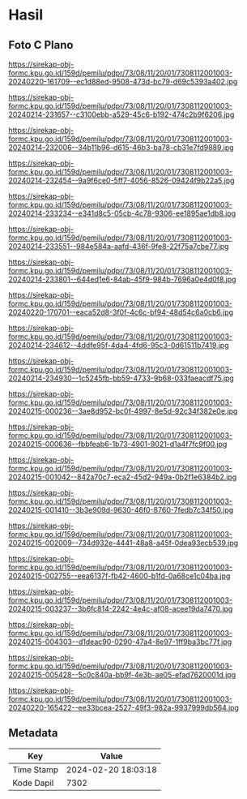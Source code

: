# Hasil

## Foto C Plano

https://sirekap-obj-formc.kpu.go.id/159d/pemilu/pdpr/73/08/11/20/01/7308112001003-20240220-161709--ec1d88ed-9508-473d-bc79-d69c5393a402.jpg

https://sirekap-obj-formc.kpu.go.id/159d/pemilu/pdpr/73/08/11/20/01/7308112001003-20240214-231657--c3100ebb-a529-45c6-b192-474c2b9f6206.jpg

https://sirekap-obj-formc.kpu.go.id/159d/pemilu/pdpr/73/08/11/20/01/7308112001003-20240214-232006--34b11b96-d615-46b3-ba78-cb31e7fd9889.jpg

https://sirekap-obj-formc.kpu.go.id/159d/pemilu/pdpr/73/08/11/20/01/7308112001003-20240214-232454--9a9f6ce0-5ff7-4056-8526-09424f9b22a5.jpg

https://sirekap-obj-formc.kpu.go.id/159d/pemilu/pdpr/73/08/11/20/01/7308112001003-20240214-233234--e341d8c5-05cb-4c78-9306-ee1895ae1db8.jpg

https://sirekap-obj-formc.kpu.go.id/159d/pemilu/pdpr/73/08/11/20/01/7308112001003-20240214-233551--984e584a-aafd-436f-9fe8-22f75a7cbe77.jpg

https://sirekap-obj-formc.kpu.go.id/159d/pemilu/pdpr/73/08/11/20/01/7308112001003-20240214-233801--644ed1e6-84ab-45f9-984b-7696a0e4d0f8.jpg

https://sirekap-obj-formc.kpu.go.id/159d/pemilu/pdpr/73/08/11/20/01/7308112001003-20240220-170701--eaca52d8-3f0f-4c6c-bf94-48d54c6a0cb6.jpg

https://sirekap-obj-formc.kpu.go.id/159d/pemilu/pdpr/73/08/11/20/01/7308112001003-20240214-234612--4ddfe95f-4da4-4fd6-95c3-0d61511b7419.jpg

https://sirekap-obj-formc.kpu.go.id/159d/pemilu/pdpr/73/08/11/20/01/7308112001003-20240214-234930--1c5245fb-bb59-4733-9b68-033faeacdf75.jpg

https://sirekap-obj-formc.kpu.go.id/159d/pemilu/pdpr/73/08/11/20/01/7308112001003-20240215-000236--3ae8d952-bc0f-4997-8e5d-92c34f382e0e.jpg

https://sirekap-obj-formc.kpu.go.id/159d/pemilu/pdpr/73/08/11/20/01/7308112001003-20240215-000636--fbbfeab6-1b73-4901-9021-d1a4f7fc9f00.jpg

https://sirekap-obj-formc.kpu.go.id/159d/pemilu/pdpr/73/08/11/20/01/7308112001003-20240215-001042--842a70c7-eca2-45d2-949a-0b2f1e6384b2.jpg

https://sirekap-obj-formc.kpu.go.id/159d/pemilu/pdpr/73/08/11/20/01/7308112001003-20240215-001410--3b3e909d-9630-46f0-8760-7fedb7c34f50.jpg

https://sirekap-obj-formc.kpu.go.id/159d/pemilu/pdpr/73/08/11/20/01/7308112001003-20240215-002009--734d932e-4441-48a8-a45f-0dea93ecb539.jpg

https://sirekap-obj-formc.kpu.go.id/159d/pemilu/pdpr/73/08/11/20/01/7308112001003-20240215-002755--eea6137f-fb42-4600-b1fd-0a68ce1c04ba.jpg

https://sirekap-obj-formc.kpu.go.id/159d/pemilu/pdpr/73/08/11/20/01/7308112001003-20240215-003237--3b6fc814-2242-4e4c-af08-acee19da7470.jpg

https://sirekap-obj-formc.kpu.go.id/159d/pemilu/pdpr/73/08/11/20/01/7308112001003-20240215-004303--d1deac90-0290-47a4-8e97-1ff9ba3bc77f.jpg

https://sirekap-obj-formc.kpu.go.id/159d/pemilu/pdpr/73/08/11/20/01/7308112001003-20240215-005428--5c0c840a-bb9f-4e3b-ae05-efad7620001d.jpg

https://sirekap-obj-formc.kpu.go.id/159d/pemilu/pdpr/73/08/11/20/01/7308112001003-20240220-165422--ee33bcea-2527-49f3-982a-9937999db564.jpg


## Metadata

| Key        | Value               |
| ---------- | ------------------- |
| Time Stamp | 2024-02-20 18:03:18 |
| Kode Dapil | 7302                |



